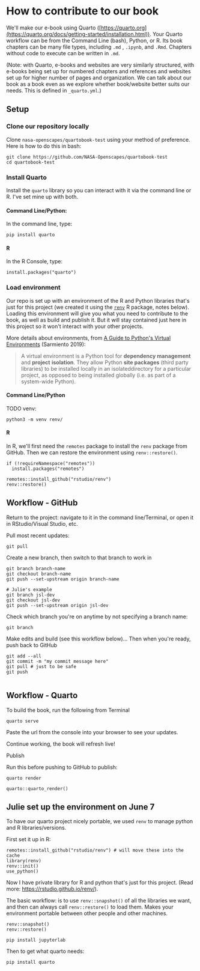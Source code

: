 # How to contribute to our book

We'll make our e-book using Quarto ([https://quarto.org](https://quarto.org/docs/getting-started/installation.html)). Your Quarto workflow can be from the Command Line (bash), Python, or R. Its book chapters can be many file types, including `.md` , `.ipynb`, and `.Rmd`. Chapters without code to execute can be written in `.md`.

(Note: with Quarto, e-books and websites are very similarly structured, with e-books being set up for numbered chapters and references and websites set up for higher number of pages and organization. We can talk about our book as a book even as we explore whether book/website better suits our needs. This is defined in `_quarto.yml`.)

## Setup

### Clone our repository locally

Clone `nasa-openscapes/quartobook-test` using your method of preference. Here is how to do this in bash:

```{bash}
git clone https://github.com/NASA-Openscapes/quartobook-test
cd quartobook-test
```

### Install Quarto

Install the `quarto` library so you can interact with it via the command line or R. I've set mine up with both.

#### Command Line/Python:

In the command line, type:

```{bash}
pip install quarto
```

#### R

In the R Console, type:

```{r, eval=FALSE}
install.packages("quarto")
```

### Load environment

Our repo is set up with an environment of the R and Python libraries that's just for this project (we created it using the [`renv`](https://rstudio.github.io/renv/) R package, notes below). Loading this environment will give you what you need to contribute to the book, as well as build and publish it. But it will stay contained just here in this project so it won't interact with your other projects.

More details about environments, from [A Guide to Python's Virtual Environments](https://towardsdatascience.com/virtual-environments-104c62d48c54) (Sarmiento 2019):

> A virtual environment is a Python tool for **dependency management** and **project** **isolation**. They allow Python **site packages** (third party libraries) to be installed locally in an isolateddirectory for a particular project, as opposed to being installed globally (i.e. as part of a system-wide Python).

#### Command Line/Python

TODO venv:

```{bash}
python3 -m venv renv/
```

#### R

In R, we'll first need the `remotes` package to install the `renv` package from GitHub. Then we can restore the environment using `renv::restore()`.

```{r}
if (!requireNamespace("remotes"))
  install.packages("remotes")

remotes::install_github("rstudio/renv")
renv::restore()

```

## Workflow - GitHub

Return to the project: navigate to it in the command line/Terminal, or open it in RStudio/Visual Studio, etc.

Pull most recent updates:

```{bash}
git pull 
```

Create a new branch, then switch to that branch to work in

```{bash}
git branch branch-name
git checkout branch-name
git push --set-upstream origin branch-name

# Julie's example
git branch jsl-dev
git checkout jsl-dev
git push --set-upstream origin jsl-dev
```

Check which branch you're on anytime by not specifying a branch name:

```{bash}
git branch
```

Make edits and build (see this workflow below)... Then when you're ready, push back to GitHub

```{bash}
git add --all
git commit -m "my commit message here"
git pull # just to be safe
git push 


```

## Workflow - Quarto

To build the book, run the following from Terminal

```{bash}
quarto serve
```

Paste the url from the console into your browser to see your updates.

Continue working, the book will refresh live!

Publish

Run this before pushing to GitHub to publish:

```{bash}
quarto render
```

    quarto::quarto_render()

## Julie set up the environment on June 7

To have our quarto project nicely portable, we used `renv` to manage python and R libraries/versions.

First set it up in R:

```{r, eval=FALSE}
remotes::install_github("rstudio/renv") # will move these into the cache
library(renv)
renv::init()
use_python()
```

Now I have private library for R and python that's just for this project. (Read more: <https://rstudio.github.io/renv/>).

The basic workflow: is to use `renv::snapshot()` of all the libraries we want, and then can always call `renv::restore()` to load them. Makes your environment portable between other people and other machines.

```{r, eval=FALSE}
renv::snapshot()
renv::restore()
```

```{bash}
pip install jupyterlab
```

Then to get what quarto needs:

```{bash}
pip install quarto
```
